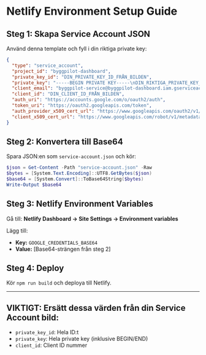 # Netlify Environment Setup Guide

## Steg 1: Skapa Service Account JSON

Använd denna template och fyll i din riktiga private key:

```json
{
  "type": "service_account",
  "project_id": "byggpilot-dashboard",
  "private_key_id": "DIN_PRIVATE_KEY_ID_FRÅN_BILDEN",
  "private_key": "-----BEGIN PRIVATE KEY-----\nDIN_RIKTIGA_PRIVATE_KEY_FRÅN_BILDEN_HELA_NYCKELN\n-----END PRIVATE KEY-----\n",
  "client_email": "byggpilot-service@byggpilot-dashboard.iam.gserviceaccount.com",
  "client_id": "DIN_CLIENT_ID_FRÅN_BILDEN",
  "auth_uri": "https://accounts.google.com/o/oauth2/auth",
  "token_uri": "https://oauth2.googleapis.com/token",
  "auth_provider_x509_cert_url": "https://www.googleapis.com/oauth2/v1/certs",
  "client_x509_cert_url": "https://www.googleapis.com/robot/v1/metadata/x509/byggpilot-service%40byggpilot-dashboard.iam.gserviceaccount.com"
}
```

## Steg 2: Konvertera till Base64

Spara JSON:en som `service-account.json` och kör:

```powershell
$json = Get-Content -Path "service-account.json" -Raw
$bytes = [System.Text.Encoding]::UTF8.GetBytes($json)
$base64 = [System.Convert]::ToBase64String($bytes)
Write-Output $base64
```

## Steg 3: Netlify Environment Variables

Gå till: **Netlify Dashboard → Site Settings → Environment variables**

Lägg till:
- **Key:** `GOOGLE_CREDENTIALS_BASE64`
- **Value:** [Base64-strängen från steg 2]

## Steg 4: Deploy

Kör `npm run build` och deploya till Netlify.

---

## VIKTIGT: Ersätt dessa värden från din Service Account bild:
- `private_key_id`: Hela ID:t
- `private_key`: Hela private key (inklusive BEGIN/END)
- `client_id`: Client ID nummer
